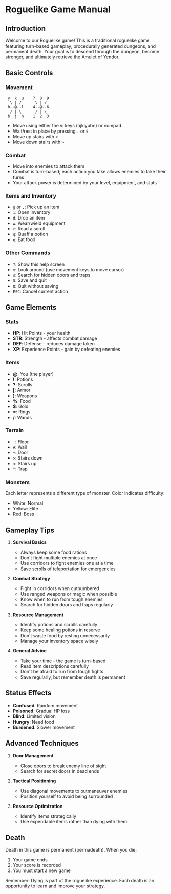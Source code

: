 # Roguelike Game Manual

## Introduction

Welcome to our Roguelike game! This is a traditional roguelike game featuring turn-based gameplay, procedurally generated dungeons, and permanent death. Your goal is to descend through the dungeon, become stronger, and ultimately retrieve the Amulet of Yendor.

## Basic Controls

### Movement
```
 y  k  u    7  8  9
  \ | /      \ | /
 h--@--l    4--@--6
  / | \      / | \
 b  j  n    1  2  3
```
- Move using either the vi keys (hjklyubn) or numpad
- Wait/rest in place by pressing `.` or `5`
- Move up stairs with `<`
- Move down stairs with `>`

### Combat
- Move into enemies to attack them
- Combat is turn-based; each action you take allows enemies to take their turns
- Your attack power is determined by your level, equipment, and stats

### Items and Inventory
- `g` or `,`: Pick up an item
- `i`: Open inventory
- `d`: Drop an item
- `w`: Wear/wield equipment
- `r`: Read a scroll
- `q`: Quaff a potion
- `e`: Eat food

### Other Commands
- `?`: Show this help screen
- `x`: Look around (use movement keys to move cursor)
- `s`: Search for hidden doors and traps
- `S`: Save and quit
- `Q`: Quit without saving
- `ESC`: Cancel current action

## Game Elements

### Stats
- **HP**: Hit Points - your health
- **STR**: Strength - affects combat damage
- **DEF**: Defense - reduces damage taken
- **XP**: Experience Points - gain by defeating enemies

### Items
- **@**: You (the player)
- **!**: Potions
- **?**: Scrolls
- **[**: Armor
- **)**: Weapons
- **%**: Food
- **$**: Gold
- **=**: Rings
- **/**: Wands

### Terrain
- `.`: Floor
- `#`: Wall
- `+`: Door
- `>`: Stairs down
- `<`: Stairs up
- `^`: Trap

### Monsters
Each letter represents a different type of monster. Color indicates difficulty:
- White: Normal
- Yellow: Elite
- Red: Boss

## Gameplay Tips

1. **Survival Basics**
   - Always keep some food rations
   - Don't fight multiple enemies at once
   - Use corridors to fight enemies one at a time
   - Save scrolls of teleportation for emergencies

2. **Combat Strategy**
   - Fight in corridors when outnumbered
   - Use ranged weapons or magic when possible
   - Know when to run from tough enemies
   - Search for hidden doors and traps regularly

3. **Resource Management**
   - Identify potions and scrolls carefully
   - Keep some healing potions in reserve
   - Don't waste food by resting unnecessarily
   - Manage your inventory space wisely

4. **General Advice**
   - Take your time - the game is turn-based
   - Read item descriptions carefully
   - Don't be afraid to run from tough fights
   - Save regularly, but remember death is permanent

## Status Effects

- **Confused**: Random movement
- **Poisoned**: Gradual HP loss
- **Blind**: Limited vision
- **Hungry**: Need food
- **Burdened**: Slower movement

## Advanced Techniques

1. **Door Management**
   - Close doors to break enemy line of sight
   - Search for secret doors in dead ends

2. **Tactical Positioning**
   - Use diagonal movements to outmaneuver enemies
   - Position yourself to avoid being surrounded

3. **Resource Optimization**
   - Identify items strategically
   - Use expendable items rather than dying with them

## Death

Death in this game is permanent (permadeath). When you die:
1. Your game ends
2. Your score is recorded
3. You must start a new game

Remember: Dying is part of the roguelike experience. Each death is an opportunity to learn and improve your strategy. 